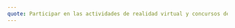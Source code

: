 ```yaml
---
quote: Participar en las actividades de realidad virtual y concursos de Github para aprender y divertirse 
---
```

